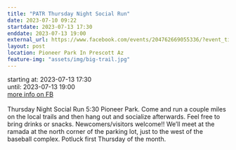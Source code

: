 ```yaml
---
title: "PATR Thursday Night Social Run"
date: 2023-07-10 09:22
startdate: 2023-07-13 17:30
enddate: 2023-07-13 19:00
external_url: https://www.facebook.com/events/204762669055336/?event_time_id=204762719055331
layout: post
location: Pioneer Park In Prescott Az
feature-img: "assets/img/big-trail.jpg"
---
```


starting at: 2023-07-13 17:30<br>until: 2023-07-13 19:00<br><a href="https://www.facebook.com/events/204762669055336/?event_time_id=204762719055331">more info on FB</a><br><br>Thursday Night Social Run 5&#58;30 Pioneer Park.  Come and run a couple miles on the local trails and then hang out and socialize afterwards.  Feel free to bring drinks or snacks. Newcomers/visitors welcome!!  We’ll meet at the ramada at the north corner of the parking lot, just to the west of the baseball complex.  Potluck first Thursday of the month.<br>
  <br>
  
